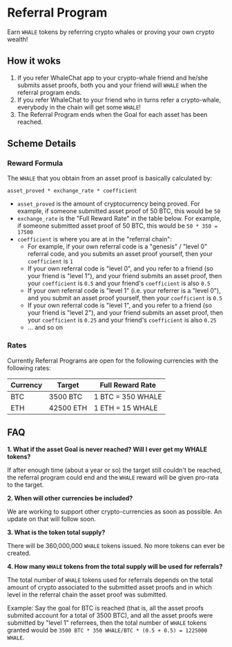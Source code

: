 # Referral Program

Earn `WHALE` tokens by referring crypto whales or proving your own crypto wealth!

## How it woks

1. If you refer WhaleChat app to your crypto-whale friend and he/she submits asset proofs, both you and your friend will `WHALE` when the referral program ends.
2. If you refer WhaleChat to your friend who in turns refer a crypto-whale, everybody in the chain will get some `WHALE`!
3. The Referral Program ends when the Goal for each asset has been reached.

## Scheme Details

### Reward Formula

The `WHALE` that you obtain from an asset proof is basically calculated by:

`asset_proved * exchange_rate * coefficient`

- `asset_proved` is the amount of cryptocurrency being proved. For example, if someone submitted asset proof of 50 BTC, this would be `50`
- `exchange_rate` is the "Full Reward Rate" in the table below. For example, if someone submitted asset proof of 50 BTC, this would be `50 * 350 = 17500`
- `coefficient` is where you are at in the "referral chain":
  - For example, if your own referral code is a "genesis" / "level 0" referral code, and you submits an asset proof yourself, then your `coefficient` is `1`
  - If your own referral code is "level 0", and you refer to a friend (so your friend is "level 1"), and your friend submits an asset proof, then your `coefficient` is `0.5` and your friend's `coefficient` is also `0.5`
  - If your own referral code is "level 1" (i.e. your referrer is a "level 0"), and you submit an asset proof yourself, then your `coefficient` is `0.5`
  - If your own referral code is "level 1", and you refer to a friend (so your friend is "level 2"), and your friend submits an asset proof, then your `coefficient` is `0.25` and your friend's `coefficient` is also `0.25`
  - ... and so on

### Rates

Currently Referral Programs are open for the following currencies with the following rates:

|Currency|Target|Full Reward Rate|
|-|-|-|
|BTC|3500 BTC|1 BTC = 350 WHALE|
|ETH|42500 ETH|1 ETH = 15 WHALE|


## FAQ

**1. What if the asset Goal is never reached? Will I ever get my WHALE tokens?**

If after enough time (about a year or so) the target still couldn't be reached, the referral program could end and the `WHALE` reward will be given pro-rata to the target.

**2. When will other currencies be included?**

We are working to support other crypto-currencies as soon as possible. An update on that will follow soon.

**3. What is the token total supply?**

There will be 360,000,000 `WHALE` tokens issued. No more tokens can ever be created.

**4. How many `WHALE` tokens from the total supply will be used for referrals?**

The total number of `WHALE` tokens used for referrals depends on the total amount of crypto associated to the submitted asset proofs and in which level in the referral chain the asset proof was submitted.

Example: Say the goal for BTC is reached (that is, all the asset proofs submited account for a total of 3500 BTC), and all the asset proofs were submitted by "level 1" referrees, then the total number of `WHALE` tokens granted would be `3500 BTC * 350 WHALE/BTC * (0.5 + 0.5) = 1225000 WHALE`.
